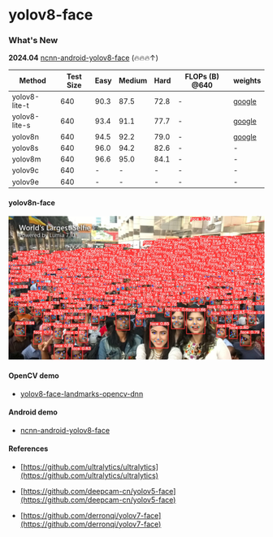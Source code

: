 # yolov8-face

### What's New

**2024.04** [ncnn-android-yolov8-face](https://github.com/derronqi/ncnn-android-yolov8-face) (🔥🔥🔥↑)


| Method          |  Test Size | Easy  | Medium | Hard  | FLOPs (B) @640 | weights  |
| ----------------| ---------- | ----- | ------ | ----- | -------------- | -------- |
| yolov8-lite-t   | 640        | 90.3  | 87.5   | 72.8  |  -             | [google](https://drive.google.com/file/d/1vFMGW8xtRVo9bfC9yJVWWGY7vVxbLh94/view?usp=sharing) |
| yolov8-lite-s   | 640        | 93.4  | 91.1   | 77.7  |  -             | [google](https://drive.google.com/file/d/1ckpBT8KfwURTvTm5pa-cMC89A0V5jbaq/view?usp=sharing) |
| yolov8n         | 640        | 94.5  | 92.2   | 79.0  |  -             | [google](https://drive.google.com/file/d/1qcr9DbgsX3ryrz2uU8w4Xm3cOrRywXqb/view?usp=sharing) |
| yolov8s         | 640        | 96.0  | 94.2   | 82.6  |  -             | -       | 
| yolov8m         | 640        | 96.6  | 95.0   | 84.1  |  -             | -       |
| yolov9c         | 640        | -     | -      | -     |  -             | -       |
| yolov9e         | 640        | -     | -      | -     |  -             | -       |



#### yolov8n-face

![yolov8n-face](data/test.jpg)


#### OpenCV demo

* [yolov8-face-landmarks-opencv-dnn](https://github.com/hpc203/yolov8-face-landmarks-opencv-dnn)

#### Android demo 
* [ncnn-android-yolov8-face](https://github.com/derronqi/ncnn-android-yolov8-face)

#### References

* [https://github.com/ultralytics/ultralytics](https://github.com/ultralytics/ultralytics)

* [https://github.com/deepcam-cn/yolov5-face](https://github.com/deepcam-cn/yolov5-face)

* [https://github.com/derronqi/yolov7-face](https://github.com/derronqi/yolov7-face)
